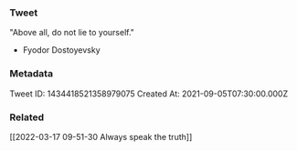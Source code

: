 ### Tweet
"Above all, do not lie to yourself." 

- Fyodor Dostoyevsky

### Metadata
Tweet ID: 1434418521358979075
Created At: 2021-09-05T07:30:00.000Z

### Related
[[2022-03-17 09-51-30 Always speak the truth]]

